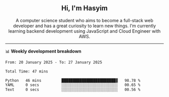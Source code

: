 <h2 align="center">Hi, I'm Hasyim</h2>

<p align="center">A computer science student who aims to become a full-stack web developer and has a great curiosity to learn new things. I’m currently learning backend development using JavaScript and Cloud Engineer with AWS.</p>

---

📊 **Weekly development breakdown**

<!--START_SECTION:waka-->

```txt
From: 20 January 2025 - To: 27 January 2025

Total Time: 47 mins

Python   46 mins         ████████████████████████▓   98.78 %
YAML     0 secs          ░░░░░░░░░░░░░░░░░░░░░░░░░   00.65 %
Text     0 secs          ░░░░░░░░░░░░░░░░░░░░░░░░░   00.56 %
```

<!--END_SECTION:waka-->

<!-- - You can reach me on **hasyim11c@gmail.com** -->
